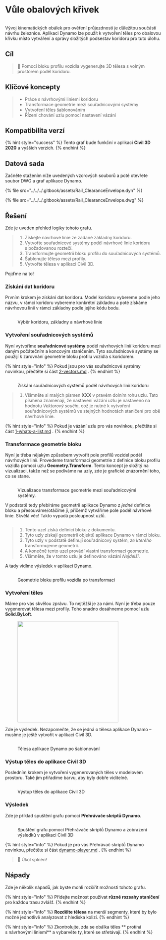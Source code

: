 # Vůle obalových křivek

<figure><img src="../../../.gitbook/assets/Rail_ClearanceEnvelope_Player.gif" alt=""><figcaption></figcaption></figure>

Vývoj kinematických obálek pro ověření průjezdnosti je důležitou součástí návrhu železnice. Aplikaci Dynamo lze použít k vytvoření těles pro obalovou křivku místo vytváření a správy složitých podsestav koridoru pro tuto úlohu.

## Cíl

> :dart: Pomocí bloku profilu vozidla vygenerujte 3D tělesa s volným prostorem podél koridoru.

## Klíčové koncepty

> * Práce s návrhovými liniemi koridoru
> * Transformace geometrie mezi souřadnicovými systémy
> * Vytvoření těles šablonováním
> * Řízení chování uzlu pomocí nastavení vázání

## Kompatibilita verzí

{% hint style="success" %}
 Tento graf bude funkční v aplikaci **Civil 3D 2020** a vyšších verzích. 
{% endhint %}

## Datová sada

Začněte stažením níže uvedených vzorových souborů a poté otevřete soubor DWG a graf aplikace Dynamo.

{% file src="../../../.gitbook/assets/Rail_ClearanceEnvelope.dyn" %}

{% file src="../../../.gitbook/assets/Rail_ClearanceEnvelope.dwg" %}

## Řešení

Zde je uveden přehled logiky tohoto grafu.

> 1. Získejte návrhové linie ze zadané základny koridoru.
> 2. Vytvořte souřadnicové systémy podél návrhové linie koridoru s požadovanou roztečí.
> 3. Transformujte geometrii bloku profilu do souřadnicových systémů.
> 4. Šablonujte těleso mezi profily.
> 5. Vytvořte tělesa v aplikaci Civil 3D.

Pojďme na to!

### Získání dat koridoru

Prvním krokem je získání dat koridoru. Model koridoru vybereme podle jeho názvu, v rámci koridoru vybereme konkrétní základnu a poté získáme návrhovou linii v rámci základny podle jejího kódu bodu.

<figure><img src="../../../.gitbook/assets/Rail_ClearanceEnvelope_GetCorridorData.png" alt=""><figcaption><p>Výběr koridoru, základny a návrhové linie</p></figcaption></figure>

### Vytvoření souřadnicových systémů

Nyní vytvoříme **souřadnicové systémy** podél návrhových linií koridoru mezi daným počátečním a koncovým staničením. Tyto souřadnicové systémy se použijí k zarovnání geometrie bloku profilu vozidla s koridorem.

{% hint style="info" %}
 Pokud jsou pro vás souřadnicové systémy novinkou, přečtěte si část [2-vectors.md](../../../5\_essential\_nodes\_and\_concepts/5-2\_geometry-for-computational-design/2-vectors.md "mention") . 
{% endhint %}

<figure><img src="../../../.gitbook/assets/Rail_ClearanceEnvelope_CreateCoordinateSystems.png" alt=""><figcaption><p>Získání souřadnicových systémů podél návrhových linií koridoru</p></figcaption></figure>

> 1. Všimněte si malých písmen **XXX** v pravém dolním rohu uzlu. Tato písmena znamenají, že nastavení vázání uzlu je nastaveno na hodnotu _Vektorový součin_, což je nutné k vytvoření souřadnicových systémů ve stejných hodnotách staničení pro obě návrhové linie.

{% hint style="info" %}
 Pokud je vázání uzlu pro vás novinkou, přečtěte si část [1-whats-a-list.md](../../../5\_essential\_nodes\_and\_concepts/5-4\_designing-with-lists/1-whats-a-list.md "mention") . 
{% endhint %}

### Transformace geometrie bloku

Nyní je třeba nějakým způsobem vytvořit pole profilů vozidel podél návrhových linií. Provedeme transformaci geometrie z definice bloku profilu vozidla pomocí uzlu **Geometry.Transform**. Tento koncept je složitý na vizualizaci, takže než se podíváme na uzly, zde je grafické znázornění toho, co se stane.

<figure><img src="../../../.gitbook/assets/Rail_ClearanceEnvelope_TransformAnimation.gif" alt=""><figcaption><p>Vizualizace transformace geometrie mezi souřadnicovými systémy.</p></figcaption></figure>

V podstatě tedy přebíráme geometrii aplikace Dynamo z _jedné_ definice bloku a přesouváme/otáčíme ji, přičemž vytváříme pole podél návrhové linie. Skvělá věc! Takto vypadá posloupnost uzlů.

<figure><img src="../../../.gitbook/assets/Rail_ClearanceEnvelope_Transform.png" alt=""><figcaption></figcaption></figure>

> 1. Tento uzel získá definici bloku z dokumentu.
> 2. Tyto uzly získají geometrii objektů aplikace Dynamo v rámci bloku.
> 3. Tyto uzly v podstatě definují souřadnicový systém, _ze kterého_ transformujeme geometrii.
> 4. A konečně tento uzel provádí vlastní transformaci geometrie.
> 5. Všimněte, že v tomto uzlu je definováno vázání _Nejdelší_.

A tady vidíme výsledek v aplikaci Dynamo.

<figure><img src="../../../.gitbook/assets/Rail_ClearanceEnvelope_Dynamo_Profiles.png" alt=""><figcaption><p>Geometrie bloku profilu vozidla po transformaci</p></figcaption></figure>

### Vytvoření těles

Máme pro vás skvělou zprávu. To nejtěžší je za námi. Nyní je třeba pouze vygenerovat tělesa mezi profily. Toho snadno dosáhneme pomocí uzlu **Solid.ByLoft**.

<figure><img src="../../../.gitbook/assets/Rail_PlaceTies_SolidByLoft.png" alt="" width="325"><figcaption></figcaption></figure>

Zde je výsledek. Nezapomeňte, že se jedná o tělesa aplikace Dynamo – musíme je ještě vytvořit v aplikaci Civil 3D.

<figure><img src="../../../.gitbook/assets/Rail_ClearanceEnvelope_Dynamo_Solids.png" alt=""><figcaption><p>Tělesa aplikace Dynamo po šablonování</p></figcaption></figure>

### Výstup těles do aplikace Civil 3D

Posledním krokem je vytvoření vygenerovaných těles v modelovém prostoru. Také jim přiřadíme barvu, aby byly dobře viditelné.

<figure><img src="../../../.gitbook/assets/Rail_ClearanceEnvelope_SolidsToC3D.png" alt=""><figcaption><p>Výstup těles do aplikace Civil 3D</p></figcaption></figure>

### Výsledek

Zde je příklad spuštění grafu pomocí **Přehrávače skriptů Dynamo**.

<figure><img src="../../../.gitbook/assets/Rail_ClearanceEnvelope_Player.gif" alt=""><figcaption><p>Spuštění grafu pomocí Přehrávače skriptů Dynamo a zobrazení výsledků v aplikaci Civil 3D</p></figcaption></figure>

{% hint style="info" %}
 Pokud je pro vás Přehrávač skriptů Dynamo novinkou, přečtěte si část [dynamo-player.md](../../dynamo-player.md "mention") . 
{% endhint %}

> :tada: Úkol splněn!

## Nápady

Zde je několik nápadů, jak byste mohli rozšířit možnosti tohoto grafu.

{% hint style="info" %}
 Přidejte možnost používat **různé rozsahy staničení** pro každou trasu zvlášť. 
{% endhint %}

{% hint style="info" %}
 **Rozdělte tělesa** na menší segmenty, které by bylo možné jednotlivě analyzovat z hlediska kolizí. 
{% endhint %}

{% hint style="info" %}
 Zkontrolujte, zda se obálka těles ** protíná s návrhovými liniemi** a vybarvěte ty, které se střetávají. 
{% endhint %}
